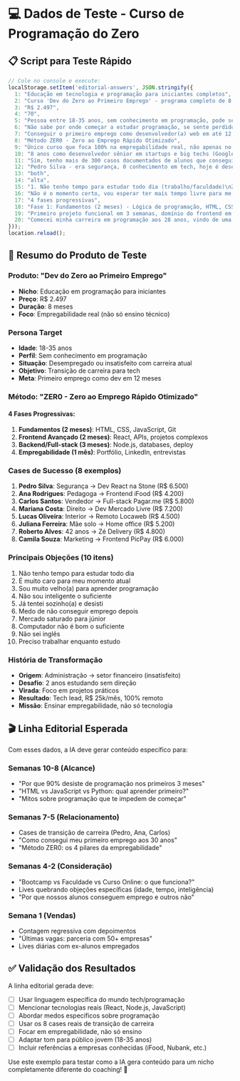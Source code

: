 # 💻 Dados de Teste - Curso de Programação do Zero

## 📋 Script para Teste Rápido

```javascript
// Cole no console e execute:
localStorage.setItem('editorial-answers', JSON.stringify({
  1: "Educação em tecnologia e programação para iniciantes completos",
  2: "Curso 'Dev do Zero ao Primeiro Emprego' - programa completo de 8 meses que ensina programação web (HTML, CSS, JavaScript, React, Node.js) com foco em empregabilidade, incluindo projetos reais, portfólio e preparação para entrevistas técnicas",
  3: "R$ 2.497",
  4: "70",
  5: "Pessoa entre 18-35 anos, sem conhecimento em programação, pode ser recém-formada em qualquer área, desempregada ou insatisfeita com carreira atual, tem ensino médio completo, quer uma transição de carreira para tech mas não sabe por onde começar. Busca estabilidade financeira e oportunidades no mercado de tecnologia.",
  6: "Não sabe por onde começar a estudar programação, se sente perdido com tantas linguagens e tecnologias diferentes, tem medo de não conseguir aprender (acha que programação é só para 'pessoas inteligentes'), não consegue manter consistência nos estudos, não sabe como montar um portfólio atrativo para empresas.",
  7: "Conseguir o primeiro emprego como desenvolvedor(a) web em até 12 meses, ter um salário inicial de pelo menos R$ 3.500, dominar as principais tecnologias do mercado web, ter um portfólio com 5+ projetos reais, estar preparado(a) para entrevistas técnicas e processos seletivos de empresas de tecnologia.",
  8: "Método ZER0 - Zero ao Emprego Rápido Otimizado",
  9: "Único curso que foca 100% na empregabilidade real, não apenas no ensino técnico. Metodologia de projetos práticos desde a primeira semana, simulações reais de entrevistas, mentoria individual para construção de portfólio, parceria com +50 empresas para indicação de vagas, suporte até conseguir o primeiro emprego (não tem prazo limite).",
  10: "8 anos como desenvolvedor sênior em startups e big techs (Google, Nubank), contratei +100 desenvolvedores júnior, formei mais de 1.500 pessoas que conseguiram emprego em tech, criador de conteúdo com 200k seguidores falando sobre carreira em programação, mentor em bootcamps reconhecidos do mercado.",
  11: "Sim, tenho mais de 300 casos documentados de alunos que conseguiram emprego após o curso. Posso compartilhar 15 casos principais com autorização e comprovação via LinkedIn.",
  12: "Pedro Silva - era segurança, 0 conhecimento em tech, hoje é desenvolvedor React na Stone com salário de R$ 6.500\nAna Rodrigues - pedagoga desempregada, conseguiu vaga de frontend na iFood por R$ 4.200 em 7 meses\nCarlos Santos - vendedor de loja, virou desenvolvedor full-stack na Pagar.me por R$ 5.800\nMariana Costa - recém-formada em direito, hoje desenvolvedora no Mercado Livre por R$ 7.200\nLucas Oliveira - estava no interior sem oportunidades, conseguiu vaga remota na Locaweb por R$ 4.500\nJuliana Ferreira - mãe solo, fez transição para desenvolvedora e trabalha home office por R$ 5.200\nRoberto Alves - tinha 42 anos, conseguiu primeiro emprego como dev na Zé Delivery por R$ 4.800\nCamila Souza - estagiária de marketing, virou desenvolvedora frontend no PicPay por R$ 6.000",
  13: "both",
  14: "alta",
  15: "1. Não tenho tempo para estudar todo dia (trabalho/faculdade)\n2. É muito caro e não tenho condições no momento\n3. Sou muito velho(a) para aprender programação agora\n4. Acho que não sou inteligente o suficiente para programar\n5. Já tentei aprender sozinho(a) e desisti, não vai ser diferente\n6. Tenho medo de investir e não conseguir emprego depois\n7. O mercado está saturado, é difícil conseguir vaga de júnior\n8. Não tenho computador bom o suficiente para programar\n9. Não sei inglês, isso vai me atrapalhar muito\n10. Preciso trabalhar enquanto estudo, não vai dar tempo",
  16: "Não é o momento certo, vou esperar ter mais tempo livre para me dedicar completamente",
  17: "4 fases progressivas",
  18: "Fase 1: Fundamentos (2 meses) - Lógica de programação, HTML, CSS, JavaScript básico, Git/GitHub, primeiro projeto\nFase 2: Frontend Avançado (2 meses) - React, APIs, responsividade, projetos mais complexos, trabalho em equipe\nFase 3: Backend e Full-stack (3 meses) - Node.js, bancos de dados, autenticação, deploy, projeto full-stack completo\nFase 4: Empregabilidade (1 mês) - Finalização do portfólio, LinkedIn otimizado, simulações de entrevista, aplicação para vagas",
  19: "Primeiro projeto funcional em 3 semanas, domínio do frontend em 4 meses, projeto full-stack completo em 7 meses, preparação para mercado de trabalho em 8 meses, expectativa de conseguir primeira entrevista entre 6-10 meses",
  20: "Comecei minha carreira em programação aos 28 anos, vindo de uma formação completamente diferente - era formado em administração e trabalhava no setor financeiro.\n\nEm 2015, estava insatisfeito com minha carreira, ganhava pouco e não via perspectiva de crescimento. Decidi aprender programação por conta própria, mas foi um caos total - estudei por quase 2 anos sem direção, pulando de linguagem em linguagem, sem conseguir fazer nada funcionar de verdade.\n\nQuase desisti várias vezes, achava que não tinha \"o dom\" para programação. O ponto de virada foi quando parei de estudar teoria e comecei a focar em projetos práticos. Em 6 meses fazendo projetos reais, aprendi mais do que em 2 anos só vendo vídeos.\n\nConsegui minha primeira vaga como desenvolvedor júnior aos 30 anos, ganhando R$ 3.200. Hoje, 8 anos depois, sou tech lead em uma startup, ganho R$ 25k/mês e trabalho 100% remoto.\n\nDurante esses anos contratando pessoas, percebi que a maioria dos cursos ensina tecnologia, mas não ensina como conseguir emprego. Por isso criei meu método focado 100% em empregabilidade - quero que outras pessoas façam essa transição de forma mais rápida e assertiva do que eu fiz."
}));
location.reload();
```

## 🎯 Resumo do Produto de Teste

### **Produto**: "Dev do Zero ao Primeiro Emprego"
- **Nicho**: Educação em programação para iniciantes
- **Preço**: R$ 2.497 
- **Duração**: 8 meses
- **Foco**: Empregabilidade real (não só ensino técnico)

### **Persona Target**
- **Idade**: 18-35 anos
- **Perfil**: Sem conhecimento em programação
- **Situação**: Desempregado ou insatisfeito com carreira atual  
- **Objetivo**: Transição de carreira para tech
- **Meta**: Primeiro emprego como dev em 12 meses

### **Método: "ZER0 - Zero ao Emprego Rápido Otimizado"**

#### 4 Fases Progressivas:
1. **Fundamentos (2 meses)**: HTML, CSS, JavaScript, Git
2. **Frontend Avançado (2 meses)**: React, APIs, projetos complexos  
3. **Backend/Full-stack (3 meses)**: Node.js, databases, deploy
4. **Empregabilidade (1 mês)**: Portfólio, LinkedIn, entrevistas

### **Cases de Sucesso (8 exemplos)**
1. **Pedro Silva**: Segurança → Dev React na Stone (R$ 6.500)
2. **Ana Rodrigues**: Pedagoga → Frontend iFood (R$ 4.200)  
3. **Carlos Santos**: Vendedor → Full-stack Pagar.me (R$ 5.800)
4. **Mariana Costa**: Direito → Dev Mercado Livre (R$ 7.200)
5. **Lucas Oliveira**: Interior → Remoto Locaweb (R$ 4.500)
6. **Juliana Ferreira**: Mãe solo → Home office (R$ 5.200)
7. **Roberto Alves**: 42 anos → Zé Delivery (R$ 4.800)
8. **Camila Souza**: Marketing → Frontend PicPay (R$ 6.000)

### **Principais Objeções (10 itens)**
1. Não tenho tempo para estudar todo dia
2. É muito caro para meu momento atual
3. Sou muito velho(a) para aprender programação  
4. Não sou inteligente o suficiente
5. Já tentei sozinho(a) e desisti
6. Medo de não conseguir emprego depois
7. Mercado saturado para júnior
8. Computador não é bom o suficiente
9. Não sei inglês
10. Preciso trabalhar enquanto estudo

### **História de Transformação**
- **Origem**: Administração → setor financeiro (insatisfeito)
- **Desafio**: 2 anos estudando sem direção
- **Virada**: Foco em projetos práticos
- **Resultado**: Tech lead, R$ 25k/mês, 100% remoto
- **Missão**: Ensinar empregabilidade, não só tecnologia

## 🎬 **Linha Editorial Esperada**

Com esses dados, a IA deve gerar conteúdo específico para:

### **Semanas 10-8 (Alcance)**
- "Por que 90% desiste de programação nos primeiros 3 meses"
- "HTML vs JavaScript vs Python: qual aprender primeiro?"  
- "Mitos sobre programação que te impedem de começar"

### **Semanas 7-5 (Relacionamento)**  
- Cases de transição de carreira (Pedro, Ana, Carlos)
- "Como consegui meu primeiro emprego aos 30 anos"
- "Método ZER0: os 4 pilares da empregabilidade"

### **Semanas 4-2 (Consideração)**
- "Bootcamp vs Faculdade vs Curso Online: o que funciona?"
- Lives quebrando objeções específicas (idade, tempo, inteligência)
- "Por que nossos alunos conseguem emprego e outros não"

### **Semana 1 (Vendas)**
- Contagem regressiva com depoimentos
- "Últimas vagas: parceria com 50+ empresas"
- Lives diárias com ex-alunos empregados

## ✅ **Validação dos Resultados**

A linha editorial gerada deve:
- [ ] Usar linguagem específica do mundo tech/programação
- [ ] Mencionar tecnologias reais (React, Node.js, JavaScript)
- [ ] Abordar medos específicos sobre programação  
- [ ] Usar os 8 cases reais de transição de carreira
- [ ] Focar em empregabilidade, não só ensino
- [ ] Adaptar tom para público jovem (18-35 anos)
- [ ] Incluir referências a empresas conhecidas (iFood, Nubank, etc.)

Use este exemplo para testar como a IA gera conteúdo para um nicho completamente diferente do coaching! 🚀